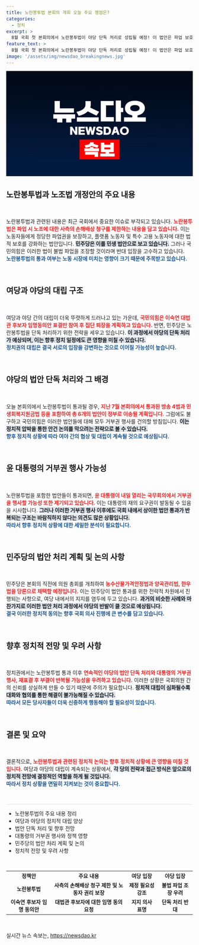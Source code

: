 ```yaml
---
title: 노란봉투법 본회의 개회 오늘 주요 쟁점은?
categories:
  - 정치
excerpt: >
  8월 국회 첫 본회의에서 노란봉투법이 야당 단독 처리로 성립될 예정! 이 법안은 파업 보호를 강화하는 내용인데, 여당은 불법 파업 조장 주장. 법안의 향방에 이목 집중!
feature_text: >
  8월 국회 첫 본회의에서 노란봉투법이 야당 단독 처리로 성립될 예정! 이 법안은 파업 보호를 강화하는 내용인데, 여당은 불법 파업 조장 주장. 법안의 향방에 이목 집중!
image: '/assets/img/newsdao_breakingnews.jpg'
---
```


<p><img src="/assets/img/newsdao_breakingnews.jpg" alt="firstkoreanews 속보" /></p>

<h2 data-ke-size="size26">노란봉투법과 노조법 개정안의 주요 내용</h2>

<p data-ke-size="size16">&nbsp;</p>

<p>노란봉투법과 관련된 내용은 최근 국회에서 중요한 이슈로 부각되고 있습니다. <b><span style="color: #ee2323;">노란봉투법은 파업 시 노조에 대한 사측의 손해배상 청구를 제한하는 내용을 담고 있습니다.</span></b> 이는 노동자들에게 정당한 파업권을 보장하고, 플랫폼 노동자 및 특수 고용 노동자에 대한 법적 보호를 강화하는 법안입니다. <b><span style="background-color: #21538527;">민주당은 이를 민생 법안으로 보고 있습니다.</span></b> 그러나 국민의힘은 이러한 법이 불법 파업을 조장할 것이라며 반대 입장을 고수하고 있습니다. 
<br><b><span style="color: #1a5490;">노란봉투법의 통과 여부는 노동 시장에 미치는 영향이 크기 때문에 주목받고 있습니다.</span></b> </p>

<p data-ke-size="size16">&nbsp;</p>

<h2 data-ke-size="size26">여당과 야당의 대립 구조</h2>

<p data-ke-size="size16">&nbsp;</p>

<p>여당과 야당 간의 대립이 더욱 뚜렷하게 드러나고 있는 가운데, <b><span style="color: #ee2323;">국민의힘은 이숙연 대법관 후보자 임명동의안 표결만 참여 후 집단 퇴장을 계획하고 있습니다.</span></b> 반면, 민주당은 노란봉투법을 단독 처리하기 위한 전략을 세우고 있습니다. <b><span style="background-color: #21538527;">이 과정에서 야당의 단독 처리가 예상되며, 이는 향후 정치 일정에도 큰 영향을 미칠 수 있습니다.</span></b>
<br><b><span style="color: #1a5490;">정치권의 대립은 결국 서로의 입장을 강변하는 것으로 이어질 가능성이 높습니다.</span></b></p>

<p data-ke-size="size16">&nbsp;</p>

<h2 data-ke-size="size26">야당의 법안 단독 처리와 그 배경</h2>

<p data-ke-size="size16">&nbsp;</p>

<p>오늘 본회의에서 노란봉투법이 통과될 경우, <b><span style="color: #ee2323;">지난 7월 본회의에서 통과된 방송 4법과 민생회복지원금법 등을 포함하여 총 6개의 법안이 정부로 이송될 계획입니다.</span></b> 그럼에도 불구하고 국민의힘은 이러한 법안들에 대해 모두 거부권 행사를 건의할 방침입니다. <b><span style="background-color: #21538527;">이는 정치적 압박을 통한 안건 논의를 막으려는 전략으로 볼 수 있습니다.</span></b>
<br><b><span style="color: #1a5490;">향후 정치적 상황에 따라 여야 간의 협상 및 대립이 계속될 것으로 예상됩니다.</span></b> </p>

<p data-ke-size="size16">&nbsp;</p>

<h2 data-ke-size="size26">윤 대통령의 거부권 행사 가능성</h2>

<p data-ke-size="size16">&nbsp;</p>

<p>노란봉투법을 포함한 법안들이 통과되면, <b><span style="color: #ee2323;">윤 대통령이 내일 열리는 국무회의에서 거부권을 행사할 가능성 또한 제기되고 있습니다.</span></b> 이는 대통령의 재의 요구권이 발동될 수 있음을 시사합니다. <b><span style="background-color: #21538527;">그러나 이러한 거부권 행사 이후에도 국회 내에서 상이한 법안 통과가 반복되는 구조는 바람직하지 않다는 의견도 많은 상황입니다.</span></b>
<br><b><span style="color: #1a5490;">따라서 향후 정치적 상황에 대한 세밀한 분석이 필요합니다.</span></b></p>

<p data-ke-size="size16">&nbsp;</p>

<h2 data-ke-size="size26">민주당의 법안 처리 계획 및 논의 사항</h2>

<p data-ke-size="size16">&nbsp;</p>

<p>민주당은 본회의 직전에 의원 총회를 개최하여 <b><span style="color: #ee2323;">농수산물가격안정법과 양곡관리법, 한우법을 당론으로 채택할 예정입니다.</span></b> 이는 민주당이 법안 통과를 위한 전략적 차원에서 진행되는 사항으로, 여당 내에서의 지지를 염두에 두고 있습니다. <b><span style="background-color: #21538527;">과거의 비슷한 사례와 마찬가지로 이러한 법안 처리 과정에서 야당의 반발이 클 것으로 예상됩니다.</span></b>
<br><b><span style="color: #1a5490;">결국 이러한 정치적 동의는 향후 국회 의사 진행에 큰 변수를 담고 있습니다.</span></b></p>

<p data-ke-size="size16">&nbsp;</p>

<h2 data-ke-size="size26">향후 정치적 전망 및 우려 사항</h2>

<p data-ke-size="size16">&nbsp;</p>

<p>정치권에서는 노란봉투법 통과 이후 <b><span style="color: #ee2323;">연속적인 야당의 법안 단독 처리와 대통령의 거부권 행사, 재표결 후 부결이 반복될 가능성을 우려하고 있습니다.</span></b> 이러한 상황은 국회의원 간의 신뢰를 상실하게 만들 수 있기 때문에 주의가 필요합니다. <b><span style="background-color: #21538527;">정치적 대립이 심화될수록 대화와 협의를 통한 해결이 불가능해질 수 있습니다.</span></b>
<br><b><span style="color: #1a5490;">따라서 모든 당사자들이 더욱 신중하게 행동해야 할 필요성이 있습니다.</span></b></p>

<p data-ke-size="size16">&nbsp;</p> 

<h2 data-ke-size="size26">결론 및 요약</h2>

<p data-ke-size="size16">&nbsp;</p>

<p>결론적으로, <b><span style="color: #ee2323;">노란봉투법과 관련된 정치적 논의는 향후 정치적 상황에 큰 영향을 미칠 것입니다.</span></b> 여당과 야당의 대립이 계속되는 상황에서, <b><span style="background-color: #21538527;">각 당의 전략과 접근 방식은 앞으로의 정치적 전망에 결정적인 역할을 하게 될 것입니다.</span></b> <br><b><span style="color: #1a5490;">따라서 정치 상황을 면밀히 지켜보는 것이 중요합니다.</span></b> </p>

<p data-ke-size="size16">&nbsp;</p> 

<hr style="height: 1px; background-color: #ddd; border: none;" /> 

<ul> 
  <li>노란봉투법의 주요 내용 정리</li> 
  <li>여당과 야당의 정치적 대립 양상</li> 
  <li>법안 단독 처리 및 향후 전망</li> 
  <li>대통령의 거부권 행사와 정책 영향</li> 
  <li>민주당의 법안 처리 계획 및 논의</li>
  <li>정치적 전망 및 우려 사항</li>
</ul> 

<p data-ke-size="size16">&nbsp;</p>

<table style="width: 100%; border-collapse: collapse;"> 
  <tr> 
    <td style="text-align: center; height: 17px;"><b>정책안</b></td> 
    <td style="text-align: center; height: 17px;"><b>주요 내용</b></td> 
    <td style="text-align: center; height: 17px;"><b>여당 입장</b></td> 
    <td style="text-align: center; height: 17px;"><b>야당 입장</b></td> 
  </tr> 
  <tr> 
    <td style="text-align: center; height: 17px;"><b>노란봉투법</b></td> 
    <td style="text-align: center; height: 17px;"><b>사측의 손해배상 청구 제한 및 노동자 권리 보장</b></td> 
    <td style="text-align: center; height: 17px;"><b>제정 필요성 강조</b></td> 
    <td style="text-align: center; height: 17px;"><b>불법 파업 조장 우려</b></td> 
  </tr> 
  <tr> 
    <td style="text-align: center; height: 17px;"><b>이숙연 후보자 임명 동의안</b></td> 
    <td style="text-align: center; height: 17px;"><b>대법관 후보자에 대한 임명 동의 요청</b></td> 
    <td style="text-align: center; height: 17px;"><b>지지 의사 표명</b></td> 
    <td style="text-align: center; height: 17px;"><b>단독 처리 반대</b></td> 
  </tr> 
</table>

<p data-ke-size="size16">&nbsp;</p>
실시간 뉴스 속보는, <a href="https://newsdao.kr" rel="dofollow">https://newsdao.kr</a>



